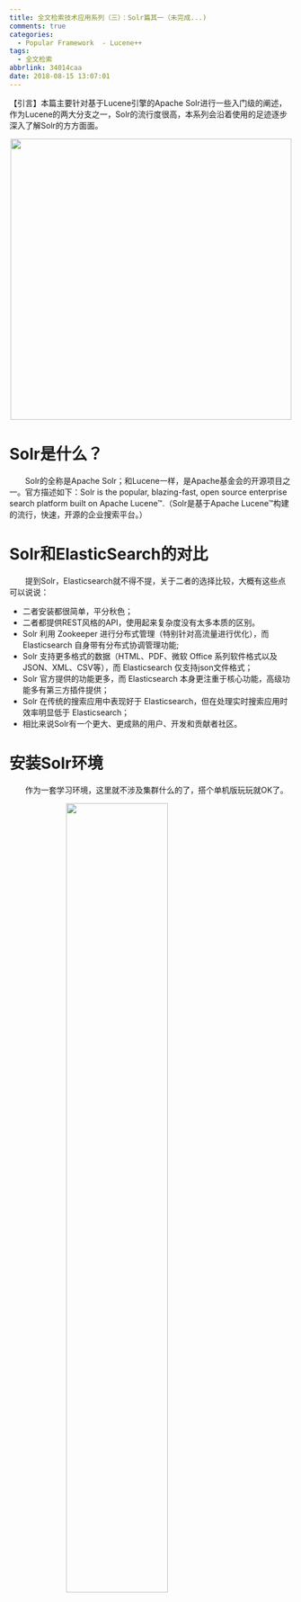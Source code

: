 ```yaml
---
title: 全文检索技术应用系列（三）：Solr篇其一（未完成...)
comments: true
categories:
  - Popular Framework  - Lucene++
tags:
  - 全文检索
abbrlink: 34014caa
date: 2018-08-15 13:07:01
---
```

【引言】本篇主要针对基于Lucene引擎的Apache Solr进行一些入门级的阐述，作为Lucene的两大分支之一，Solr的流行度很高，本系列会沿着使用的足迹逐步深入了解Solr的方方面面。
<div align=center><img src="/img/2018/2018-08-16-01.jpg" width="500"/></div>
<!-- more -->

# Solr是什么？
&emsp;&emsp;Solr的全称是Apache Solr；和Lucene一样，是Apache基金会的开源项目之一。官方描述如下：Solr is the popular, blazing-fast, open source enterprise search platform built on Apache Lucene™.（Solr是基于Apache Lucene™构建的流行，快速，开源的企业搜索平台。）

# Solr和ElasticSearch的对比
&emsp;&emsp;提到Solr，Elasticsearch就不得不提，关于二者的选择比较，大概有这些点可以说说：
+ 二者安装都很简单，平分秋色；
+ 二者都提供REST风格的API，使用起来复杂度没有太多本质的区别。
+ Solr 利用 Zookeeper 进行分布式管理（特别针对高流量进行优化），而 Elasticsearch 自身带有分布式协调管理功能;
+ Solr 支持更多格式的数据（HTML、PDF、微软 Office 系列软件格式以及 JSON、XML、CSV等），而 Elasticsearch 仅支持json文件格式；
+ Solr 官方提供的功能更多，而 Elasticsearch 本身更注重于核心功能，高级功能多有第三方插件提供；
+ Solr 在传统的搜索应用中表现好于 Elasticsearch，但在处理实时搜索应用时效率明显低于 Elasticsearch；
+ 相比来说Solr有一个更大、更成熟的用户、开发和贡献者社区。

# 安装Solr环境
&emsp;&emsp;作为一套学习环境，这里就不涉及集群什么的了，搭个单机版玩玩就OK了。

<img style="clear: both;display: block;margin:auto;" src="/img/2018/2018-08-15-03.jpg" width="60%">
